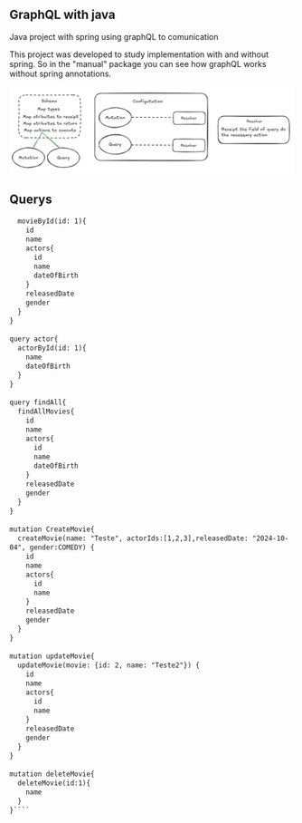 ## GraphQL with java

Java project with spring using graphQL to comunication

This project was developed to study implementation with and without spring.
So in the "manual" package you can see how graphQL works without spring annotations.

![img.png](img.png)

## Querys
````query movie{
  movieById(id: 1){
    id
    name
    actors{
      id
      name
      dateOfBirth
    }
    releasedDate
    gender
  }
}

query actor{
  actorById(id: 1){
    name
    dateOfBirth
  }
}

query findAll{
  findAllMovies{
    id
    name
    actors{
      id
      name
      dateOfBirth
    }
    releasedDate
    gender
  }
}

mutation CreateMovie{
  createMovie(name: "Teste", actorIds:[1,2,3],releasedDate: "2024-10-04", gender:COMEDY) {
    id
    name
    actors{
      id
      name
    }
    releasedDate
    gender
  }
}

mutation updateMovie{
  updateMovie(movie: {id: 2, name: "Teste2"}) {
    id
    name
    actors{
      id
      name
    }
    releasedDate
    gender
  }
}

mutation deleteMovie{
  deleteMovie(id:1){
    name
  }
}````